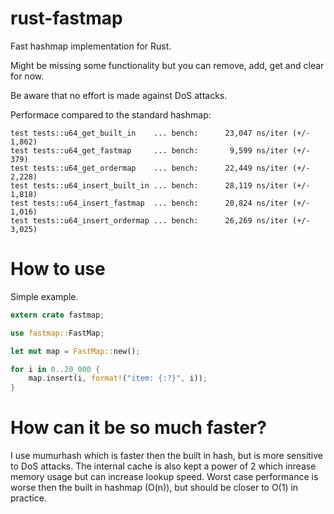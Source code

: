 # rust-fastmap
Fast hashmap implementation for Rust.

Might be missing some functionality but you can remove, add, get and clear for now.

Be aware that no effort is made against DoS attacks.

Performace compared to the standard hashmap:

````
test tests::u64_get_built_in    ... bench:      23,047 ns/iter (+/- 1,862)
test tests::u64_get_fastmap     ... bench:       9,599 ns/iter (+/- 379)
test tests::u64_get_ordermap    ... bench:      22,449 ns/iter (+/- 2,228)
test tests::u64_insert_built_in ... bench:      28,119 ns/iter (+/- 1,818)
test tests::u64_insert_fastmap  ... bench:      20,824 ns/iter (+/- 1,016)
test tests::u64_insert_ordermap ... bench:      26,269 ns/iter (+/- 3,025)
````

# How to use
Simple example.

````rust
extern crate fastmap;

use fastmap::FastMap;

let mut map = FastMap::new();

for i in 0..20_000 {
    map.insert(i, format!("item: {:?}", i));
}
````

# How can it be so much faster?
I use mumurhash which is faster then the built in hash, but is more sensitive to DoS attacks. The internal cache is also kept a power of 2 which inrease memory usage but can increase lookup speed. Worst case performance is worse then the built in hashmap (O(n)), but should be closer to O(1) in practice.

